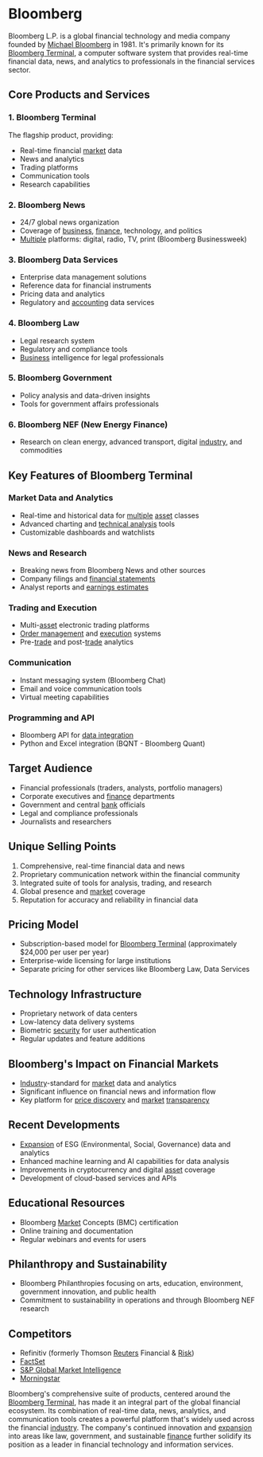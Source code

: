 # Bloomberg

Bloomberg L.P. is a global financial technology and media company founded by [Michael Bloomberg](../m/michael_bloomberg.md) in 1981. It's primarily known for its [Bloomberg Terminal](../b/bloomberg_terminal.md), a computer software system that provides real-time financial data, news, and analytics to professionals in the financial services sector.

## Core Products and Services

### 1. Bloomberg Terminal

The flagship product, providing:
- Real-time financial [market](../m/market.md) data
- News and analytics
- Trading platforms
- Communication tools
- Research capabilities

### 2. Bloomberg News

- 24/7 global news organization
- Coverage of [business](../b/business.md), [finance](../f/finance.md), technology, and politics
- [Multiple](../m/multiple.md) platforms: digital, radio, TV, print (Bloomberg Businessweek)

### 3. Bloomberg Data Services

- Enterprise data management solutions
- Reference data for financial instruments
- Pricing data and analytics
- Regulatory and [accounting](../a/accounting.md) data services

### 4. Bloomberg Law

- Legal research system
- Regulatory and compliance tools
- [Business](../b/business.md) intelligence for legal professionals

### 5. Bloomberg Government

- Policy analysis and data-driven insights
- Tools for government affairs professionals

### 6. Bloomberg NEF (New Energy Finance)

- Research on clean energy, advanced transport, digital [industry](../i/industry.md), and commodities

## Key Features of Bloomberg Terminal

### Market Data and Analytics

- Real-time and historical data for [multiple](../m/multiple.md) [asset](../a/asset.md) classes
- Advanced charting and [technical analysis](../t/technical_analysis.md) tools
- Customizable dashboards and watchlists

### News and Research

- Breaking news from Bloomberg News and other sources
- Company filings and [financial statements](../f/financial_statements.md)
- Analyst reports and [earnings estimates](../e/earnings_estimate.md)

### Trading and Execution

- Multi-[asset](../a/asset.md) electronic trading platforms
- [Order management](../o/order_management_in_trading.md) and [execution](../e/execution.md) systems
- Pre-[trade](../t/trade.md) and post-[trade](../t/trade.md) analytics

### Communication

- Instant messaging system (Bloomberg Chat)
- Email and voice communication tools
- Virtual meeting capabilities

### Programming and API

- Bloomberg API for [data integration](../d/data_integration.md)
- Python and Excel integration (BQNT - Bloomberg Quant)

## Target Audience

- Financial professionals (traders, analysts, portfolio managers)
- Corporate executives and [finance](../f/finance.md) departments
- Government and central [bank](../b/bank.md) officials
- Legal and compliance professionals
- Journalists and researchers

## Unique Selling Points

1. Comprehensive, real-time financial data and news
2. Proprietary communication network within the financial community
3. Integrated suite of tools for analysis, trading, and research
4. Global presence and [market](../m/market.md) coverage
5. Reputation for accuracy and reliability in financial data

## Pricing Model

- Subscription-based model for [Bloomberg Terminal](../b/bloomberg_terminal.md) (approximately $24,000 per user per year)
- Enterprise-wide licensing for large institutions
- Separate pricing for other services like Bloomberg Law, Data Services

## Technology Infrastructure

- Proprietary network of data centers
- Low-latency data delivery systems
- Biometric [security](../s/security.md) for user authentication
- Regular updates and feature additions

## Bloomberg's Impact on Financial Markets

- [Industry](../i/industry.md)-standard for [market](../m/market.md) data and analytics
- Significant influence on financial news and information flow
- Key platform for [price discovery](../p/price_discovery.md) and [market](../m/market.md) [transparency](../t/transparency.md)

## Recent Developments

- [Expansion](../e/expansion.md) of ESG (Environmental, Social, Governance) data and analytics
- Enhanced machine learning and AI capabilities for data analysis
- Improvements in cryptocurrency and digital [asset](../a/asset.md) coverage
- Development of cloud-based services and APIs

## Educational Resources

- Bloomberg [Market](../m/market.md) Concepts (BMC) certification
- Online training and documentation
- Regular webinars and events for users

## Philanthropy and Sustainability

- Bloomberg Philanthropies focusing on arts, education, environment, government innovation, and public health
- Commitment to sustainability in operations and through Bloomberg NEF research

## Competitors

- Refinitiv (formerly Thomson [Reuters](../r/reuters.md) Financial & [Risk](../r/risk.md))
- [FactSet](../f/factset.md)
- [S&P Global Market Intelligence](../s/snp_global_market_intelligence.md)
- [Morningstar](../m/morningstar.md)

Bloomberg's comprehensive suite of products, centered around the [Bloomberg Terminal](../b/bloomberg_terminal.md), has made it an integral part of the global financial ecosystem. Its combination of real-time data, news, analytics, and communication tools creates a powerful platform that's widely used across the financial [industry](../i/industry.md). The company's continued innovation and [expansion](../e/expansion.md) into areas like law, government, and sustainable [finance](../f/finance.md) further solidify its position as a leader in financial technology and information services.